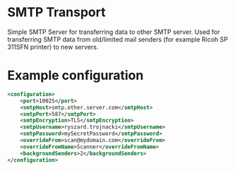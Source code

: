 # SMTP Transport
Simple SMTP Server for transferring data to other SMTP server.
Used for transferring SMTP data from old/limited mail senders (for example Ricoh SP 311SFN printer) to new servers.

# Example configuration
```xml
<configuration>
	<port>10025</port>
	<smtpHost>smtp.other.server.com</smtpHost>
	<smtpPort>587</smtpPort>
	<smtpEncryption>TLS</smtpEncryption>
	<smtpUsername>ryszard.trojnacki</smtpUsername>
	<smtpPassword>mySecretPassword</smtpPassword>
	<overrideFrom>scan@mydomain.com</overrideFrom>
	<overrideFromName>Scanner</overrideFromName>
	<backgroundSenders>2</backgroundSenders>
</configuration>
```

